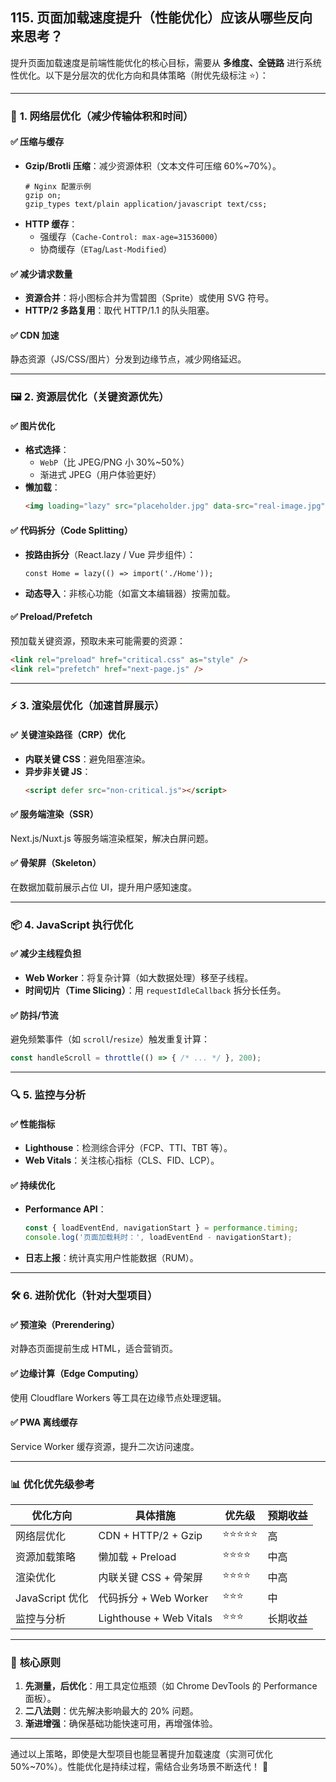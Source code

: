 ## 115. 页面加载速度提升（性能优化）应该从哪些反向来思考？

提升页面加载速度是前端性能优化的核心目标，需要从 **多维度、全链路** 进行系统性优化。以下是分层次的优化方向和具体策略（附优先级标注 ⭐️）：

---

### 🌟 **1. 网络层优化（减少传输体积和时间）**
#### ✅ **压缩与缓存**
- **Gzip/Brotli 压缩**：减少资源体积（文本文件可压缩 60%~70%）。
  ```nginx
  # Nginx 配置示例
  gzip on;
  gzip_types text/plain application/javascript text/css;
  ```
- **HTTP 缓存**：
    - 强缓存（`Cache-Control: max-age=31536000`）
    - 协商缓存（`ETag`/`Last-Modified`）

#### ✅ **减少请求数量**
- **资源合并**：将小图标合并为雪碧图（Sprite）或使用 SVG 符号。
- **HTTP/2 多路复用**：取代 HTTP/1.1 的队头阻塞。

#### ✅ **CDN 加速**
静态资源（JS/CSS/图片）分发到边缘节点，减少网络延迟。

---

### 🖼️ **2. 资源层优化（关键资源优先）**
#### ✅ **图片优化**
- **格式选择**：
    - `WebP`（比 JPEG/PNG 小 30%~50%）
    - 渐进式 JPEG（用户体验更好）
- **懒加载**：
  ```html
  <img loading="lazy" src="placeholder.jpg" data-src="real-image.jpg" />
  ```

#### ✅ **代码拆分（Code Splitting）**
- **按路由拆分**（React.lazy / Vue 异步组件）：
  ```tsx
  const Home = lazy(() => import('./Home'));
  ```
- **动态导入**：非核心功能（如富文本编辑器）按需加载。

#### ✅ **Preload/Prefetch**
预加载关键资源，预取未来可能需要的资源：
  ```html
  <link rel="preload" href="critical.css" as="style" />
  <link rel="prefetch" href="next-page.js" />
  ```

---

### ⚡ **3. 渲染层优化（加速首屏展示）**
#### ✅ **关键渲染路径（CRP）优化**
- **内联关键 CSS**：避免阻塞渲染。
- **异步非关键 JS**：
  ```html
  <script defer src="non-critical.js"></script>
  ```

#### ✅ **服务端渲染（SSR）**
Next.js/Nuxt.js 等服务端渲染框架，解决白屏问题。

#### ✅ **骨架屏（Skeleton）**
在数据加载前展示占位 UI，提升用户感知速度。

---

### 📦 **4. JavaScript 执行优化**
#### ✅ **减少主线程负担**
- **Web Worker**：将复杂计算（如大数据处理）移至子线程。
- **时间切片（Time Slicing）**：用 `requestIdleCallback` 拆分长任务。

#### ✅ **防抖/节流**
避免频繁事件（如 `scroll`/`resize`）触发重复计算：
  ```ts
  const handleScroll = throttle(() => { /* ... */ }, 200);
  ```

---

### 🔍 **5. 监控与分析**
#### ✅ **性能指标**
- **Lighthouse**：检测综合评分（FCP、TTI、TBT 等）。
- **Web Vitals**：关注核心指标（CLS、FID、LCP）。

#### ✅ **持续优化**
- **Performance API**：
  ```js
  const { loadEventEnd, navigationStart } = performance.timing;
  console.log('页面加载耗时：', loadEventEnd - navigationStart);
  ```
- **日志上报**：统计真实用户性能数据（RUM）。

---

### 🛠 **6. 进阶优化（针对大型项目）**
#### ✅ **预渲染（Prerendering）**
对静态页面提前生成 HTML，适合营销页。

#### ✅ **边缘计算（Edge Computing）**
使用 Cloudflare Workers 等工具在边缘节点处理逻辑。

#### ✅ **PWA 离线缓存**
Service Worker 缓存资源，提升二次访问速度。

---

### 📊 **优化优先级参考**
| **优化方向**       | **具体措施**                  | **优先级** | **预期收益** |
|--------------------|-----------------------------|------------|--------------|
| 网络层优化        | CDN + HTTP/2 + Gzip        | ⭐️⭐️⭐️⭐️⭐️  | 高           |
| 资源加载策略      | 懒加载 + Preload           | ⭐️⭐️⭐️⭐️     | 中高         |
| 渲染优化          | 内联关键 CSS + 骨架屏       | ⭐️⭐️⭐️⭐️     | 中高         |
| JavaScript 优化   | 代码拆分 + Web Worker       | ⭐️⭐️⭐️       | 中           |
| 监控与分析        | Lighthouse + Web Vitals     | ⭐️⭐️⭐️       | 长期收益     |

---

### 🎯 **核心原则**
1. **先测量，后优化**：用工具定位瓶颈（如 Chrome DevTools 的 Performance 面板）。
2. **二八法则**：优先解决影响最大的 20% 问题。
3. **渐进增强**：确保基础功能快速可用，再增强体验。

---

通过以上策略，即使是大型项目也能显著提升加载速度（实测可优化 50%~70%）。性能优化是持续过程，需结合业务场景不断迭代！ 🚀